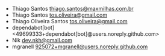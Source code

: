 * Thiago Santos <thiago.santos@maxmilhas.com.br>
* Thiago Santos <tos.oliveira@gmail.com>
* Thiago Oliveira Santos <tos.oliveira@gmail.com>
* dependabot[bot] <49699333+dependabot[bot]@users.noreply.github.com>
* Nik <dev.nkh@gmail.com>
* mgranell <925072+mgranell@users.noreply.github.com>
